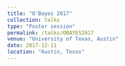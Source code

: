 ```yaml
---
title: "O'Bayes 2017"
collection: talks
type: "Poster session"
permalink: /talks/OBAYES2017
venue: "University of Texas, Austin"
date: 2017-12-11
location: "Austin, Texas"
---
```

